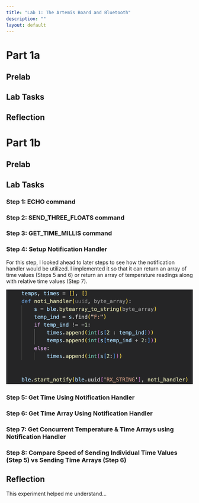 ```yaml
---
title: "Lab 1: The Artemis Board and Bluetooth"
description: ""
layout: default
---
```

# Part 1a

## Prelab

## Lab Tasks

## Reflection

# Part 1b

## Prelab


## Lab Tasks

### Step 1: ECHO command

### Step 2: SEND_THREE_FLOATS command

### Step 3: GET_TIME_MILLIS command

### Step 4: Setup Notification Handler

For this step, I looked ahead to later steps to see how the notification handler would be utilized. I implemented it so that it can return an array of time values (Steps 5 and 6) or return an array of temperature readings along with relative time values (Step 7).

![image](../images/lab1/Noti_Handler.png)

### Step 5: Get Time Using Notification Handler


### Step 6: Get Time Array Using Notification Handler

### Step 7: Get Concurrent Temperature & Time Arrays using Notification Handler

### Step 8: Compare Speed of Sending Individual Time Values (Step 5) vs Sending Time Arrays (Step 6)



## Reflection
This experiment helped me understand...